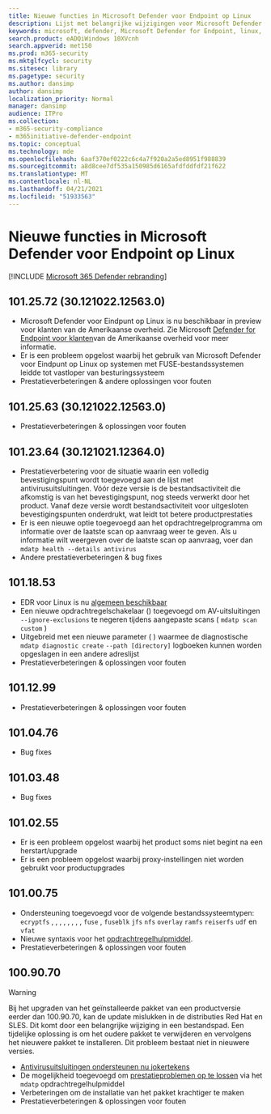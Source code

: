```yaml
---
title: Nieuwe functies in Microsoft Defender voor Endpoint op Linux
description: Lijst met belangrijke wijzigingen voor Microsoft Defender voor Eindpunt op Linux.
keywords: microsoft, defender, Microsoft Defender for Endpoint, linux, whatsnew, release
search.product: eADQiWindows 10XVcnh
search.appverid: met150
ms.prod: m365-security
ms.mktglfcycl: security
ms.sitesec: library
ms.pagetype: security
ms.author: dansimp
author: dansimp
localization_priority: Normal
manager: dansimp
audience: ITPro
ms.collection:
- m365-security-compliance
- m365initiative-defender-endpoint
ms.topic: conceptual
ms.technology: mde
ms.openlocfilehash: 6aaf370ef0222c6c4a7f920a2a5ed8951f988839
ms.sourcegitcommit: a8d8cee7df535a150985d6165afdfddfdf21f622
ms.translationtype: MT
ms.contentlocale: nl-NL
ms.lasthandoff: 04/21/2021
ms.locfileid: "51933563"
---
```

# <a name="whats-new-in-microsoft-defender-for-endpoint-on-linux"></a>Nieuwe functies in Microsoft Defender voor Endpoint op Linux

[!INCLUDE [Microsoft 365 Defender rebranding](../../includes/microsoft-defender.md)]

## <a name="1012572-30121022125630"></a>101.25.72 (30.121022.12563.0)

- Microsoft Defender voor Eindpunt op Linux is nu beschikbaar in preview voor klanten van de Amerikaanse overheid. Zie Microsoft [Defender for Endpoint voor klanten](gov.md)van de Amerikaanse overheid voor meer informatie.
- Er is een probleem opgelost waarbij het gebruik van Microsoft Defender voor Eindpunt op Linux op systemen met FUSE-bestandssystemen leidde tot vastloper van besturingssysteem
- Prestatieverbeteringen & andere oplossingen voor fouten

## <a name="1012563-30121022125630"></a>101.25.63 (30.121022.12563.0)

- Prestatieverbeteringen & oplossingen voor fouten

## <a name="1012364-30121021123640"></a>101.23.64 (30.121021.12364.0)

- Prestatieverbetering voor de situatie waarin een volledig bevestigingspunt wordt toegevoegd aan de lijst met antivirusuitsluitingen. Vóór deze versie is de bestandsactiviteit die afkomstig is van het bevestigingspunt, nog steeds verwerkt door het product. Vanaf deze versie wordt bestandsactiviteit voor uitgesloten bevestigingspunten onderdrukt, wat leidt tot betere productprestaties
- Er is een nieuwe optie toegevoegd aan het opdrachtregelprogramma om informatie over de laatste scan op aanvraag weer te geven. Als u informatie wilt weergeven over de laatste scan op aanvraag, voer dan `mdatp health --details antivirus`
- Andere prestatieverbeteringen & bug fixes

## <a name="1011853"></a>101.18.53

- EDR voor Linux is nu [algemeen beschikbaar](https://techcommunity.microsoft.com/t5/microsoft-defender-for-endpoint/edr-for-linux-is-now-is-generally-available/ba-p/2048539)
- Een nieuwe opdrachtregelschakelaar () toegevoegd om AV-uitsluitingen `--ignore-exclusions` te negeren tijdens aangepaste scans ( `mdatp scan custom` )
- Uitgebreid met een nieuwe parameter ( ) waarmee de diagnostische `mdatp diagnostic create` `--path [directory]` logboeken kunnen worden opgeslagen in een andere adreslijst
- Prestatieverbeteringen & oplossingen voor fouten

## <a name="1011299"></a>101.12.99

- Prestatieverbeteringen & oplossingen voor fouten

## <a name="1010476"></a>101.04.76

- Bug fixes

## <a name="1010348"></a>101.03.48

- Bug fixes

## <a name="1010255"></a>101.02.55

- Er is een probleem opgelost waarbij het product soms niet begint na een herstart/upgrade
- Er is een probleem opgelost waarbij proxy-instellingen niet worden gebruikt voor productupgrades

## <a name="1010075"></a>101.00.75

- Ondersteuning toegevoegd voor de volgende bestandssysteemtypen: `ecryptfs` , , , , , , , , `fuse` , `fuseblk` `jfs` `nfs` `overlay` `ramfs` `reiserfs` `udf` en `vfat`
- Nieuwe syntaxis voor het [opdrachtregelhulpmiddel](linux-resources.md#configure-from-the-command-line).
- Prestatieverbeteringen & oplossingen voor fouten

## <a name="1009070"></a>100.90.70

> [!WARNING]
> Bij het upgraden van het geïnstalleerde pakket van een productversie eerder dan 100.90.70, kan de update mislukken in de distributies Red Hat en SLES. Dit komt door een belangrijke wijziging in een bestandspad. Een tijdelijke oplossing is om het oudere pakket te verwijderen en vervolgens het nieuwere pakket te installeren. Dit probleem bestaat niet in nieuwere versies.

- [Antivirusuitsluitingen ondersteunen nu jokertekens](linux-exclusions.md#supported-exclusion-types)
- De mogelijkheid toegevoegd om [prestatieproblemen op te lossen](linux-support-perf.md) via het `mdatp` opdrachtregelhulpmiddel
- Verbeteringen om de installatie van het pakket krachtiger te maken
- Prestatieverbeteringen & oplossingen voor fouten
